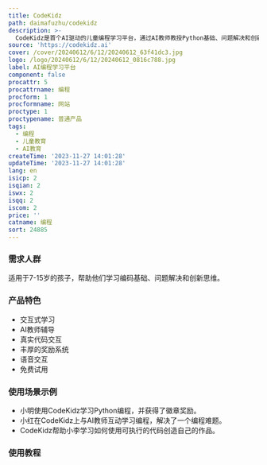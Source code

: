 ```yaml
---
title: CodeKidz
path: daimafuzhu/codekidz
description: >-
  CodeKidz是首个AI驱动的儿童编程学习平台，通过AI教师教授Python基础、问题解决和创新思维。拥有丰富奖励系统和互动学习体验，激发孩子们的好奇心和编码技能。价格定位在传统成本的一部分。
source: 'https://codekidz.ai'
cover: /cover/20240612/6/12/20240612_63f41dc3.jpg
logo: /logo/20240612/6/12/20240612_0816c788.jpg
label: AI编程学习平台
component: false
procattr: 5
procattrname: 编程
procform: 1
procformname: 网站
proctype: 1
proctypename: 普通产品
tags:
  - 编程
  - 儿童教育
  - AI教育
createTime: '2023-11-27 14:01:28'
updateTime: '2023-11-27 14:01:28'
lang: en
isicp: 2
isqian: 2
iswx: 2
isqq: 2
iscom: 2
price: ''
catname: 编程
sort: 24885
---
```




### 需求人群
适用于7-15岁的孩子，帮助他们学习编码基础、问题解决和创新思维。

### 产品特色
- 交互式学习
- AI教师辅导
- 真实代码交互
- 丰厚的奖励系统
- 语音交互
- 免费试用

### 使用场景示例
- 小明使用CodeKidz学习Python编程，并获得了徽章奖励。
- 小红在CodeKidz上与AI教师互动学习编程，解决了一个编程难题。
- CodeKidz帮助小李学习如何使用可执行的代码创造自己的作品。

### 使用教程


  
